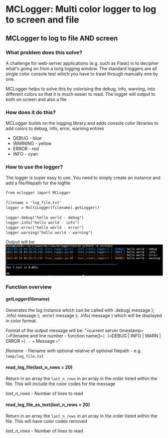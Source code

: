 # MCLogger: Multi color logger to log to screen and file



## MCLogger to log to file AND screen

### What problem does this solve?
A challenge for web-server applications (e.g. such as Flask) is to decipher what's going on from a long logging window.  The standard loggers are all single color console test which you have to trawl through manually one by one.

MCLogger helps to solve this by colorising the debug, info, warning, into different colors so that it is much easier to read.  The logger will output to both on screen and also a file

### How does it do this?
MCLogger builds on the logging library and adds console color libraries to add colors to debug, info, error, warning entries

* DEBUG - blue
* WARNING - yellow
* ERROR - red
* INFO - cyan

### How to use the logger?
The logger is super easy to use.  You need to simply create an instance and add a file/filepath for the logfile

```
from mclogger import MCLogger

filename = 'log_file.txt'
logger = MultiLogger(filename).getLogger()

logger.debug("hello world - debug")
logger.info("hello world - info")
logger.error("hello world - error")
logger.warning("hello world - warning")
```
Output will be:
![Output for mclogger](readme/mclogger.png)

### Function overview

#### getLogger(filename)
Generates the log instance which can be called with .debug( message ); .info( message ); .error( message ); .info( message ) which will be displayed in color format.

Format of the output message will be:
"`<`current server timestamp`>` `[<`Filename and line number - function name()`>] [<`DEBUG | INFO | WARN | ERROR `>] - <` Message `>`"

*filename* - filename with optional relative of optional filepath - e.g. `temp/log_file.txt`

#### read_log_file(last_n_rows = 20)
Return in an array the `last_n_rows` in an array in the order listed within the file.  This will include the color codes for the message

*last_n_rows* - Number of lines to read


#### read_log_file_as_text(last_n_rows = 20)
Return in an array the `last_n_rows` in an array in the order listed within the file.  This will have color codes removed

*last_n_rows* - Number of lines to read